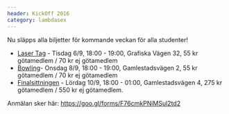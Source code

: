 ```yaml
---
header: KickOff 2016
category: lambdasex
---
```


Nu släpps alla biljetter för kommande veckan för alla studenter!

* [Laser Tag][lasertag] - Tisdag 6/9, 18:00 - 19:00, Grafiska Vägen 32, 55 kr götamedlem / 70 kr ej götamedlem
* [Bowling][bowling]- Onsdag 8/9, 18:00 - 19:00, Gamlestadsvägen 2, 55 kr götamedlem / 70 kr ej götamedlem
* [Finalsittningen][finalsittningen] - Lördag 10/9, 18:00 - 01:00, Gamlestadsvägen 4, 275 kr götamedlem / 550 kr ej götamedlem.

Anmälan sker här: https://goo.gl/forms/F76cmkPNiMSul2td2

[lasertag]: http://goo.gl/yigLR4
[bowling]: http://goo.gl/T86tJf
[finalsittningen]: http://goo.gl/T86tJf

